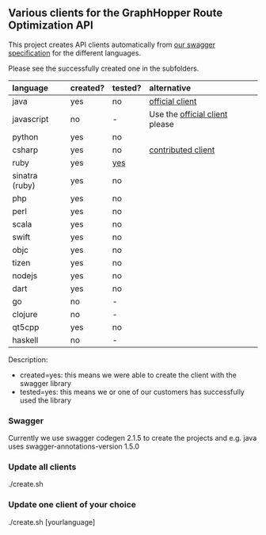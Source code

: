 ## Various clients for the GraphHopper Route Optimization API

This project creates API clients automatically from [our swagger specification](https://graphhopper.com/api/1/vrp/swagger.json) for the different languages.

Please see the successfully created one in the subfolders.

language  |  created?| tested?| alternative
:---------|:---------|:-------|:------------
java      |  yes     | no     | [official client](https://github.com/graphhopper/directions-api-java-client)
javascript|  no      | -      | Use the [official client](https://github.com/graphhopper/directions-api-js-client) please
python    |  yes     | no     |
csharp    |  yes     | no     | [contributed client](https://github.com/Schuby80/WpfGraphHopper)
ruby      |  yes     | [yes](https://github.com/graphhopper/directions-api-clients-route-optimization/issues/3)   |
sinatra (ruby)| yes  | no     |
php       |  yes     | no     |
perl      |  yes     | no     |
scala     |  yes     | no     |
swift     |  yes     | no     |
objc      |  yes     | no     |
tizen     |  yes     | no     |
nodejs    |  yes     | no     |
dart      |  yes     | no     |
go        |  no      | -      |
clojure   |  no      | -      |
qt5cpp    |  yes     | no     |
haskell   |  no      | -      |

Description:

 * created=yes: this means we were able to create the client with the swagger library
 * tested=yes: this means we or one of our customers has successfully used the library
 
### Swagger

Currently we use swagger codegen 2.1.5 to create the projects and e.g. java uses swagger-annotations-version 1.5.0

### Update all clients

./create.sh

### Update one client of your choice

./create.sh [yourlanguage]
